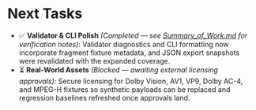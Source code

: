 # Next Tasks

- ✅ **Validator & CLI Polish** _(Completed — see [Summary_of_Work.md](Summary_of_Work.md) for verification notes)_: Validator diagnostics and CLI formatting now incorporate fragment fixture metadata, and JSON export snapshots were revalidated with the expanded coverage.
- ⏳ **Real-World Assets** _(Blocked — awaiting external licensing approvals)_: Secure licensing for Dolby Vision, AV1, VP9, Dolby AC-4, and MPEG-H fixtures so synthetic payloads can be replaced and regression baselines refreshed once approvals land.
